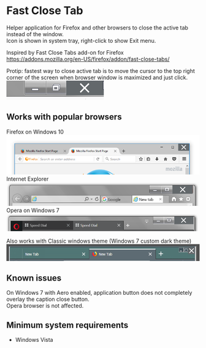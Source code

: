 # Fast Close Tab
Helper application for Firefox and other browsers to close the active tab instead of the window.<br>
Icon is shown in system tray, right-click to show Exit menu.

Inspired by Fast Close Tabs add-on for Firefox https://addons.mozilla.org/en-US/firefox/addon/fast-close-tabs/

Protip: fastest way to close active tab is to move the cursor to the top right corner of the screen when browser window is maximized and just click.<br/>
![screenshot](https://github.com/T800G/FastCloseTab/blob/master/maximized.png "maximized window detail")<br/>

## Works with popular browsers
Firefox on Windows 10<br/>
![screenshot](https://github.com/T800G/FastCloseTab/blob/master/ffox.png "Firefox")<br/>
Internet Explorer<br/>
![screenshot](https://github.com/T800G/FastCloseTab/blob/master/ie.png "Internet Explorer")<br/>
Opera on Windows 7<br/>
![screenshot](https://github.com/T800G/FastCloseTab/blob/master/opera.png "Opera")<br/>

Also works with Classic windows theme (Windows 7 custom dark theme)<br/>
![screenshot](https://github.com/T800G/FastCloseTab/blob/master/customtheme.png "custom windows theme")<br/>

## Known issues
On Windows 7 with Aero enabled, application button does not completely overlay the caption close button.<br>
Opera browser is not affected.

## Minimum system requirements
  * Windows Vista

